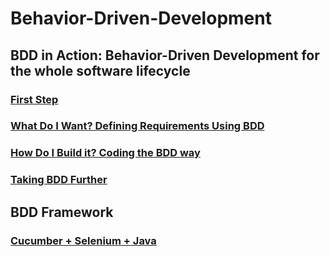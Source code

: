 # Behavior-Driven-Development

## BDD in Action: Behavior-Driven Development for the whole software lifecycle
### [First Step](/contents/part1.md)
### [What Do I Want? Defining Requirements Using BDD](/contents/part2.md)
### [How Do I Build it? Coding the BDD way](/contents/part3.md)
### [Taking BDD Further](/contents/part4.md)

## BDD Framework
### [Cucumber + Selenium + Java](/SeleniumCucumberFramework.md)
